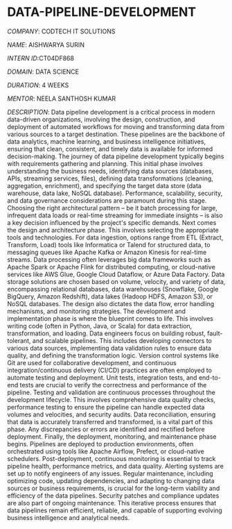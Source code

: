 # DATA-PIPELINE-DEVELOPMENT

*COMPANY*: CODTECH IT SOLUTIONS

*NAME*: AISHWARYA SURIN

*INTERN ID*:CT04DF868

*DOMAIN*: DATA SCIENCE

*DURATION*: 4 WEEKS

*MENTOR*: NEELA SANTHOSH KUMAR

*DESCRIPTION*: Data pipeline development is a critical process in modern data-driven organizations, involving the design, construction, and deployment of automated workflows for moving and transforming data from various sources to a target destination. These pipelines are the backbone of data analytics, machine learning, and business intelligence initiatives, ensuring that clean, consistent, and timely data is available for informed decision-making.
The journey of data pipeline development typically begins with requirements gathering and planning. This initial phase involves understanding the business needs, identifying data sources (databases, APIs, streaming services, files), defining data transformations (cleaning, aggregation, enrichment), and specifying the target data store (data warehouse, data lake, NoSQL database). Performance, scalability, security, and data governance considerations are paramount during this stage. Choosing the right architectural pattern – be it batch processing for large, infrequent data loads or real-time streaming for immediate insights – is also a key decision influenced by the project's specific demands.
Next comes the design and architecture phase. This involves selecting the appropriate tools and technologies. For data ingestion, options range from ETL (Extract, Transform, Load) tools like Informatica or Talend for structured data, to messaging queues like Apache Kafka or Amazon Kinesis for real-time streams. Data processing often leverages big data frameworks such as Apache Spark or Apache Flink for distributed computing, or cloud-native services like AWS Glue, Google Cloud Dataflow, or Azure Data Factory. Data storage solutions are chosen based on volume, velocity, and variety of data, encompassing relational databases, data warehouses (Snowflake, Google BigQuery, Amazon Redshift), data lakes (Hadoop HDFS, Amazon S3), or NoSQL databases. The design also dictates the data flow, error handling mechanisms, and monitoring strategies.
The development and implementation phase is where the blueprint comes to life. This involves writing code (often in Python, Java, or Scala) for data extraction, transformation, and loading. Data engineers focus on building robust, fault-tolerant, and scalable pipelines. This includes developing connectors to various data sources, implementing data validation rules to ensure data quality, and defining the transformation logic. Version control systems like Git are used for collaborative development, and continuous integration/continuous delivery (CI/CD) practices are often employed to automate testing and deployment. Unit tests, integration tests, and end-to-end tests are crucial to verify the correctness and performance of the pipeline.
Testing and validation are continuous processes throughout the development lifecycle. This involves comprehensive data quality checks, performance testing to ensure the pipeline can handle expected data volumes and velocities, and security audits. Data reconciliation, ensuring that data is accurately transferred and transformed, is a vital part of this phase. Any discrepancies or errors are identified and rectified before deployment.
Finally, the deployment, monitoring, and maintenance phase begins. Pipelines are deployed to production environments, often orchestrated using tools like Apache Airflow, Prefect, or cloud-native schedulers. Post-deployment, continuous monitoring is essential to track pipeline health, performance metrics, and data quality. Alerting systems are set up to notify engineers of any issues. Regular maintenance, including optimizing code, updating dependencies, and adapting to changing data sources or business requirements, is crucial for the long-term viability and efficiency of the data pipelines. Security patches and compliance updates are also part of ongoing maintenance. This iterative process ensures that data pipelines remain efficient, reliable, and capable of supporting evolving business intelligence and analytical needs.

